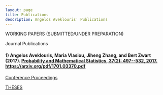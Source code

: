 ```yaml
---
layout: page
title: Publications
description: Angelos Aveklouris' Publications
---
```


WORKING PAPERS (SUBMITTED/UNDER PREPARATION)


Journal Publications 
#### 1) Angelos Aveklouris, Maria Vlasiou, Jiheng Zhang, and Bert Zwart (2017). <u> <Heavy-traffic approximations for a layered network with limited resources.> Probability and Mathematical Statistics, 37(2): 497--532, 2017.  https://arxiv.org/pdf/1701.03370.pdf

Conference Proceedings

THESES

<!-- Note: this is how to write a comment in HTML. Everything in here won't show up on your webpage.-->

<!--
To increase the size of the title, use fewer # in front of the paper title.
To decrease the size of the title, use more #. 
To remove the italics, remove the * before and after the description
To remove the underline from the title, remove the <u> tags (<u> and </u>)
-->
